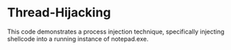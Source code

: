 # Thread-Hijacking
This code demonstrates a process injection technique, specifically injecting shellcode into a running instance of notepad.exe. 

